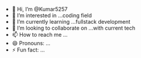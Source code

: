 - 👋 Hi, I’m @Kumar5257
- 👀 I’m interested in ...coding field
- 🌱 I’m currently learning ...fullstack development
- 💞️ I’m looking to collaborate on ...with current tech
- 📫 How to reach me ...
- 😄 Pronouns: ...
- ⚡ Fun fact: ...

<!---
Kumar5257/Kumar5257 is a ✨ special ✨ repository because its `README.md` (this file) appears on your GitHub profile.
You can click the Preview link to take a look at your changes.
--->
